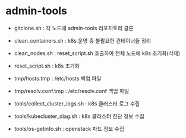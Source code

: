 # admin-tools

- gitclone.sh : 각 노드에 admin-tools 리포지토리 클론
- clean_containers.sh : k8s 운영 중 불필요한 컨테이너들 정리
- clean_nodes.sh : reset_script.sh 호출하여 전체 노드에 k8s 초기화(삭제)
- reset_script.sh : k8s 초기화

- tmp/hosts.tmp : /etc/hosts 백업 파일
- tmp/resolv.conf.tmp : /etc/resolv.conf 백업 파일

- tools/collect_cluster_logs.sh : k8s 클러스터 로그 수집
- tools/kubecluster_diag.sh : k8s 클러스터 진단 정보 수집
- tools/os-getinfo.sh : openstack 파드 정보 수집
